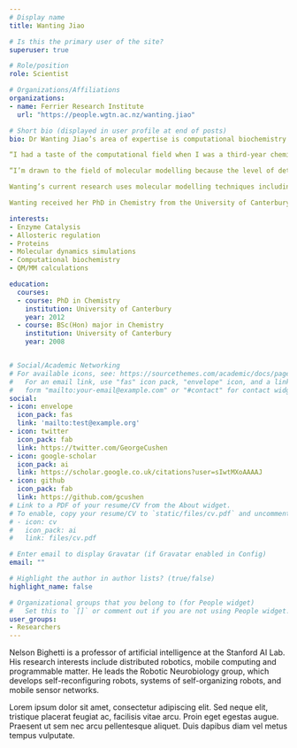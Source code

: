 ```yaml
---
# Display name
title: Wanting Jiao

# Is this the primary user of the site?
superuser: true

# Role/position
role: Scientist

# Organizations/Affiliations
organizations:
- name: Ferrier Research Institute
  url: "https://people.wgtn.ac.nz/wanting.jiao"

# Short bio (displayed in user profile at end of posts)
bio: Dr Wanting Jiao’s area of expertise is computational biochemistry and biophysics. She studies protein-ligand interactions, protein function and regulation using computational techniques and relating results from computational calculations to experimental results. She says this combination of techniques offers a powerful approach towards investigating behaviours of protein systems.

“I had a taste of the computational field when I was a third-year chemistry undergraduate and immediately fell in love with it.”

“I’m drawn to the field of molecular modelling because the level of details it can offer. The molecular details we get from simulations can offer insights and explanations to experimental observations, properties can be predicted based on simulation results, and these can be used to guide future experiments.”

Wanting’s current research uses molecular modelling techniques including molecular dynamics simulations, QM/MM calculations, ligand docking, structure-based virtual screening, homology modelling and bioinformatics.

Wanting received her PhD in Chemistry from the University of Canterbury.

interests:
- Enzyme Catalysis
- Allosteric regulation
- Proteins
- Molecular dynamics simulations
- Computational biochemistry
- QM/MM calculations

education:
  courses:
  - course: PhD in Chemistry
    institution: University of Canterbury
    year: 2012
  - course: BSc(Hon) major in Chemistry
    institution: University of Canterbury
    year: 2008


# Social/Academic Networking
# For available icons, see: https://sourcethemes.com/academic/docs/page-builder/#icons
#   For an email link, use "fas" icon pack, "envelope" icon, and a link in the
#   form "mailto:your-email@example.com" or "#contact" for contact widget.
social:
- icon: envelope
  icon_pack: fas
  link: 'mailto:test@example.org'
- icon: twitter
  icon_pack: fab
  link: https://twitter.com/GeorgeCushen
- icon: google-scholar
  icon_pack: ai
  link: https://scholar.google.co.uk/citations?user=sIwtMXoAAAAJ
- icon: github
  icon_pack: fab
  link: https://github.com/gcushen
# Link to a PDF of your resume/CV from the About widget.
# To enable, copy your resume/CV to `static/files/cv.pdf` and uncomment the lines below.
# - icon: cv
#   icon_pack: ai
#   link: files/cv.pdf

# Enter email to display Gravatar (if Gravatar enabled in Config)
email: ""

# Highlight the author in author lists? (true/false)
highlight_name: false

# Organizational groups that you belong to (for People widget)
#   Set this to `[]` or comment out if you are not using People widget.
user_groups:
- Researchers
---
```


Nelson Bighetti is a professor of artificial intelligence at the Stanford AI Lab. His research interests include distributed robotics, mobile computing and programmable matter. He leads the Robotic Neurobiology group, which develops self-reconfiguring robots, systems of self-organizing robots, and mobile sensor networks.

Lorem ipsum dolor sit amet, consectetur adipiscing elit. Sed neque elit, tristique placerat feugiat ac, facilisis vitae arcu. Proin eget egestas augue. Praesent ut sem nec arcu pellentesque aliquet. Duis dapibus diam vel metus tempus vulputate.

